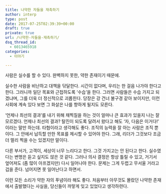 ```yaml
---
title: 나약한 자들을 재촉하기
author: interp
type: post
date: 2017-07-25T02:39:39+00:00
draft: true
private: true
url: /나약한-자들을-재촉하기/
dsq_thread_id:
  - 6013465918
categories:
  - 이야기

---
```

사람은 실수를 할 수 있다. 완벽하지 못한, 약한 존재이기 때문에.

실수한 사람을 비난하고 대책을 닦달한다. 시간이 없다며, 우리는 한 걸음 나가야 한다고 한다. 그러니까 일단 목표와 근접하도록 &#8216;수습&#8217;을 한다. 그러면 사람들은 수습 가지고 되겠냐며, 그를 더욱 더 정신적으로 괴롭힌다. 당장은 강 건너 불구경 같아 보이지만, 이런 사회에 계속 있다 보면 그 화살은 나를 향하게 될지도 모른다.

&#8216;언제나 최선의 결과&#8217;를 내기 위해 채찍질을 하는 것이 얼마나 큰 효과가 있을지 나는 잘 모르겠다. 언제나 최선의 결과? 탈진이 되도록 달려서 왔다고 해도 &#8216;자, 다음은 이거다!&#8217; 이라는 말만 하는데. 타협이라고 생각해도 좋다. 조직의 능력을 잘 아는 사람은 조직 뿐이다. 그 안에서 납득할 만한 목표를 제시할 수 있어야 한다. 그래, 리더가 그것보다 조금 더 멀리 찍을 수는 있겠지만 말이다.

다른 부서가, 고객이, 세상이 너무 느리다고 한다. 그것 가지고는 안 된다고 한다. 실수였다는 변명은 듣고 싶지도 않은 것 같다. 그러나 의사 결정은 항상 틀릴 수 있고, 거기서 엎어져도 (좀 많이 아프겠지만) 다시 일어나야 한다. 문제는 그게 두렵고 무서울 거라고 겁을 준다. 넘어지면 못 일어난다고 하면서.

이런 모든 소리가 약한 자의 푸념이라 해도 좋다. 처음부터 아무것도 몰랐던 나약한 존재에서 출발했다는 사실을, 당신들이 까맣게 잊고 있었다고 생각하련다.